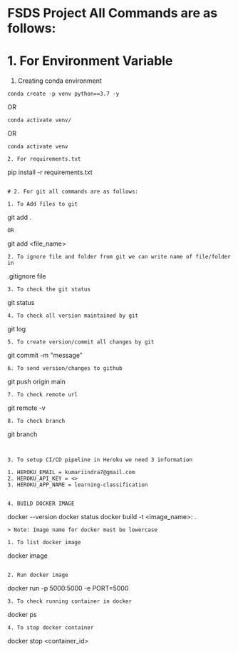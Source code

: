 # FSDS Project All Commands are as follows:
# 1. For Environment Variable

1. Creating conda environment
```
conda create -p venv python==3.7 -y
```
OR
```
conda activate venv/
```
OR
```
conda activate venv

2. For requirements.txt
``` 
pip install -r requirements.txt
```

# 2. For git all commands are as follows:

1. To Add files to git
```
git add .
```
OR
```
git add <file_name>
```
2. To ignore file and folder from git we can write name of file/folder in 
```
.gitignore file
```
3. To check the git status
```
git status
```
4. To check all version maintained by git
```
git log
```
5. To create version/commit all changes by git
```
git commit -m "message"
```
6. To send version/changes to github
``` 
git push origin main
```
7. To check remote url
```
git remote -v
```
8. To check branch
```
git branch
```


3. To setup CI/CD pipeline in Heroku we need 3 information

1. HEROKU_EMAIL = kumariindra7@gmail.com
2. HEROKU_API_KEY = <>
3. HEROKU_APP_NAME = learning-classification


4. BUILD DOCKER IMAGE

```
docker --version
docker status
docker build -t <image_name>:<indra> .
```
> Note: Image name for docker must be lowercase

1. To list docker image
```
docker image
```

2. Run docker image
```
docker run -p 5000:5000 -e PORT=5000 <imageID>
```
3. To check running container in docker
```
docker ps
```
4. To stop docker container
```
docker stop <container_id>
```
